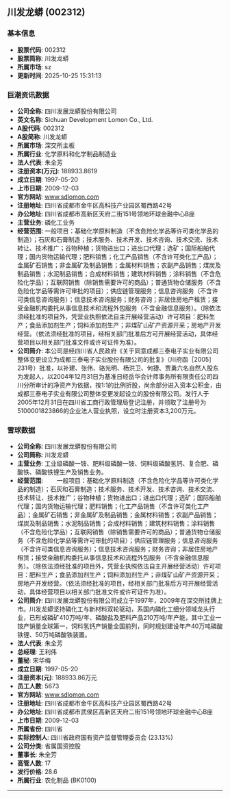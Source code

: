 ## 川发龙蟒 (002312)

### 基本信息

- **股票代码**: 002312
- **股票简称**: 川发龙蟒
- **所属市场**: sz
- **更新时间**: 2025-10-25 15:31:13

### 巨潮资讯数据

- **公司全称**: 四川发展龙蟒股份有限公司
- **英文名称**: Sichuan Development Lomon Co., Ltd.
- **A股代码**: 002312
- **A股简称**: 川发龙蟒
- **所属市场**: 深交所主板
- **所属行业**: 化学原料和化学制品制造业
- **法人代表**: 朱全芳
- **注册资本(万元)**: 188933.8619
- **成立日期**: 1997-05-20
- **上市日期**: 2009-12-03
- **官方网站**: www.sdlomon.com
- **注册地址**: 四川省成都市金牛区高科技产业园区蜀西路42号
- **办公地址**: 四川省成都市高新区天府二街151号领地环球金融中心B座
- **主营业务**: 磷化工业务
- **经营范围**: 一般项目：基础化学原料制造（不含危险化学品等许可类化学品的制造）；石灰和石膏制造；技术服务、技术开发、技术咨询、技术交流、技术转让、技术推广；谷物种植；货物进出口；进出口代理；选矿；国际船舶代理；国内货物运输代理；肥料销售；化工产品销售（不含许可类化工产品）；金属矿石销售；非金属矿及制品销售；金属材料销售；农副产品销售；煤炭及制品销售；水泥制品销售；合成材料销售；建筑材料销售；涂料销售（不含危险化学品）；互联网销售（除销售需要许可的商品）；普通货物仓储服务（不含危险化学品等需许可审批的项目）；供应链管理服务；信息咨询服务（不含许可类信息咨询服务）；信息技术咨询服务；财务咨询；非居住房地产租赁；接受金融机构委托从事信息技术和流程外包服务（不含金融信息服务）。（除依法须经批准的项目外，凭营业执照依法自主开展经营活动）许可项目：肥料生产；食品添加剂生产；饲料添加剂生产；非煤矿山矿产资源开采；房地产开发经营。（依法须经批准的项目，经相关部门批准后方可开展经营活动，具体经营项目以相关部门批准文件或许可证件为准）。
- **公司简介**: 本公司是经四川省人民政府《关于同意成都三泰电子实业有限公司整体变更设立为成都三泰电子实业股份有限公司的批复》（川府函［2005］231号）批准，以补建、张伟、骆光明、杨洪卫、何捷、贾勇六名自然人股东为发起人，以2004年12月31日为基准日经岳华会计师事务所有限责任公司四川分所审计的净资产为依据，按1:1的比例折股，尚余部分进入资本公积金，由成都三泰电子实业有限公司整体变更发起设立的股份有限公司。发行人于2005年12月31日在四川省工商行政管理局登记注册，并领取了注册号为5100001823866的企业法人营业执照，设立时注册资本3,200万元。

### 雪球数据

- **公司全称**: 四川发展龙蟒股份有限公司
- **公司简称**: 川发龙蟒
- **主营业务**: 工业级磷酸一铵、肥料级磷酸一铵、饲料级磷酸氢钙、复合肥、磷酸铁、磷酸铁锂生产及销售业务。
- **经营范围**: 　　一般项目：基础化学原料制造（不含危险化学品等许可类化学品的制造）；石灰和石膏制造；技术服务、技术开发、技术咨询、技术交流、技术转让、技术推广；谷物种植；货物进出口；进出口代理；选矿；国际船舶代理；国内货物运输代理；肥料销售；化工产品销售（不含许可类化工产品）；金属矿石销售；非金属矿及制品销售；金属材料销售；农副产品销售；煤炭及制品销售；水泥制品销售；合成材料销售；建筑材料销售；涂料销售（不含危险化学品）；互联网销售（除销售需要许可的商品）；普通货物仓储服务（不含危险化学品等需许可审批的项目）；供应链管理服务；信息咨询服务（不含许可类信息咨询服务）；信息技术咨询服务；财务咨询；非居住房地产租赁；接受金融机构委托从事信息技术和流程外包服务（不含金融信息服务）。（除依法须经批准的项目外，凭营业执照依法自主开展经营活动）许可项目：肥料生产；食品添加剂生产；饲料添加剂生产；非煤矿山矿产资源开采；房地产开发经营。（依法须经批准的项目，经相关部门批准后方可开展经营活动，具体经营项目以相关部门批准文件或许可证件为准）。
- **公司简介**: 四川发展龙蟒股份有限公司成立于1997年，2009年在深交所挂牌上市。川发龙蟒坚持磷化工与新材料双轮驱动，系国内磷化工细分领域龙头行业，已形成磷矿410万吨/年、磷酸盐及肥料产品210万吨/年产能，其中工业一铵产销量全球第一，饲料氢钙产销量全国前列，同时规划建设年产40万吨磷酸铁锂、50万吨磷酸铁装置。
- **法人代表**: 朱全芳
- **总经理**: 王利伟
- **董秘**: 宋华梅
- **成立日期**: 1997-05-20
- **注册资本(元)**: 188933.86万元
- **员工人数**: 5673
- **官方网站**: www.sdlomon.com
- **注册地址**: 四川省成都市金牛区高科技产业园区蜀西路42号
- **办公地址**: 四川省成都市武侯区高新区天府二街151号领地环球金融中心B座
- **上市日期**: 2009-12-03
- **所属省份**: 四川省
- **实际控制人**: 四川省政府国有资产监督管理委员会 (23.13%)
- **公司分类**: 省属国资控股
- **董事长**: 朱全芳
- **高管人数**: 17
- **发行价格**: 28.6
- **所属行业**: 农化制品 (BK0100)

---